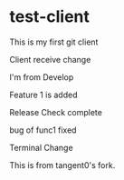 # test-client
This is my first git client

Client receive change

I'm from Develop

Feature 1 is added

Release Check complete

bug of func1 fixed

Terminal Change

This is from tangent0's fork.
